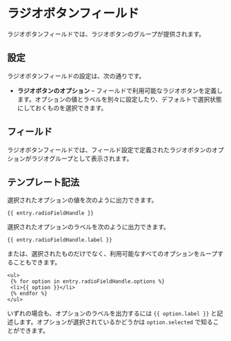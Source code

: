 ラジオボタンフィールド
====================

ラジオボタンフィールドでは、ラジオボタンのグループが提供されます。

## 設定

ラジオボタンフィールドの設定は、次の通りです。

* **ラジオボタンのオプション** – フィールドで利用可能なラジオボタンを定義します。オプションの値とラベルを別々に設定したり、デフォルトで選択状態にしておくものを選択できます。

## フィールド

ラジオボタンフィールドでは、フィールド設定で定義されたラジオボタンのオプションがラジオグループとして表示されます。

## テンプレート記法

選択されたオプションの値を次のように出力できます。

```twig
{{ entry.radioFieldHandle }}
```

選択されたオプションのラベルを次のように出力できます。

```twig
{{ entry.radioFieldHandle.label }}
```

または、選択されたものだけでなく、利用可能なすべてのオプションをループすることもできます。

```twig
<ul>
 {% for option in entry.radioFieldHandle.options %}
 <li>{{ option }}</li>
 {% endfor %}
</ul>
```

いずれの場合も、オプションのラベルを出力するには `{{ option.label }}` と記述します。オプションが選択されているかどうかは `option.selected` で知ることができます。

